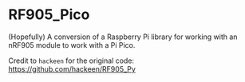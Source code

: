 # RF905_Pico
 (Hopefully) A conversion of a Raspberry Pi library for working with an nRF905 module to work with a Pi Pico.

Credit to `hackeen` for the original code: https://github.com/hackeen/RF905_Py
